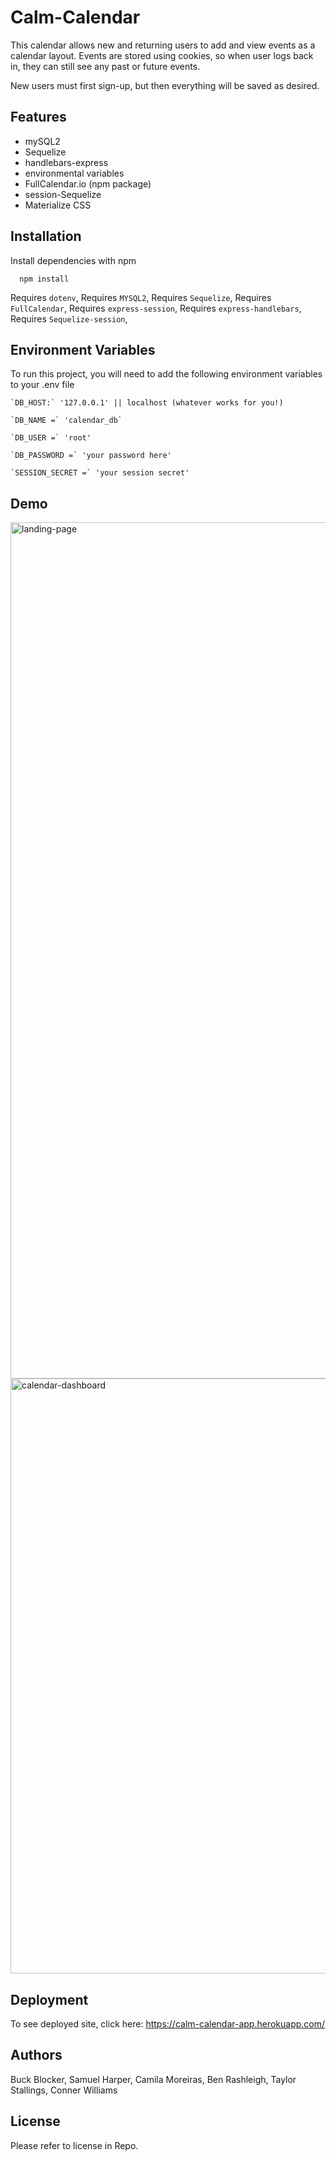 # Calm-Calendar
This calendar allows new and returning users to add and view events as a calendar layout. Events are stored using cookies, so when user logs back in, they can still see any past or future events.

New users must first sign-up, but then everything will be saved as desired.


## Features
- mySQL2
- Sequelize
- handlebars-express
- environmental variables
- FullCalendar.io (npm package)
- session-Sequelize
- Materialize CSS


## Installation
Install dependencies with npm

```cmd-line
  npm install
```

Requires `dotenv`,
Requires `MYSQL2`,
Requires `Sequelize`,
Requires `FullCalendar`,
Requires `express-session`,
Requires `express-handlebars`,
Requires `Sequelize-session`,


## Environment Variables
To run this project, you will need to add the following environment variables to your .env file

```cmd-line
`DB_HOST:` '127.0.0.1' || localhost (whatever works for you!)

`DB_NAME =` 'calendar_db`

`DB_USER =` 'root'

`DB_PASSWORD =` 'your password here'

`SESSION_SECRET =` 'your session secret'
```


## Demo
<img width="1370" alt="landing-page" src="https://user-images.githubusercontent.com/115678318/226114806-1c2efaaa-286c-4373-a18b-05fed1776ae1.png">
<img width="952" alt="calendar-dashboard" src="https://user-images.githubusercontent.com/114170872/226133734-cf6781ac-a9fe-47ab-a48c-0aaa9b88edce.png">


## Deployment
To see deployed site, click here:
https://calm-calendar-app.herokuapp.com/


## Authors
Buck Blocker, Samuel Harper, Camila Moreiras, Ben Rashleigh, Taylor Stallings, Conner Williams


## License
Please refer to license in Repo.
